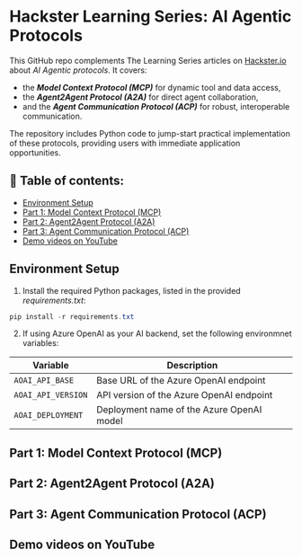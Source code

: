 # Hackster Learning Series: AI Agentic Protocols

This GitHub repo complements The Learning Series articles on [Hackster.io](https://www.hackster.io/) about _AI Agentic protocols_. It covers:
- the **_Model Context Protocol (MCP)_** for dynamic tool and data access,
- the **_Agent2Agent Protocol (A2A)_** for direct agent collaboration,
- and the **_Agent Communication Protocol (ACP)_** for robust, interoperable communication.

The repository includes Python code to jump-start practical implementation of these protocols, providing users with immediate application opportunities.

## 📑 Table of contents:
- [Environment Setup]()
- [Part 1: Model Context Protocol (MCP)]()
- [Part 2: Agent2Agent Protocol (A2A)]()
- [Part 3: Agent Communication Protocol (ACP)]()
- [Demo videos on YouTube]()

## Environment Setup
1. Install the required Python packages, listed in the provided *requirements.txt*:
``` PowerShell
pip install -r requirements.txt
```
2. If using Azure OpenAI as your AI backend, set the following environmnet variables:

| Variable                | Description                                      |
| ----------------------- | ------------------------------------------------ |
| `AOAI_API_BASE`         | Base URL of the Azure OpenAI endpoint            |
| `AOAI_API_VERSION`      | API version of the Azure OpenAI endpoint         |
| `AOAI_DEPLOYMENT`       | Deployment name of the Azure OpenAI model        |

## Part 1: Model Context Protocol (MCP)

## Part 2: Agent2Agent Protocol (A2A)

## Part 3: Agent Communication Protocol (ACP)

## Demo videos on YouTube
